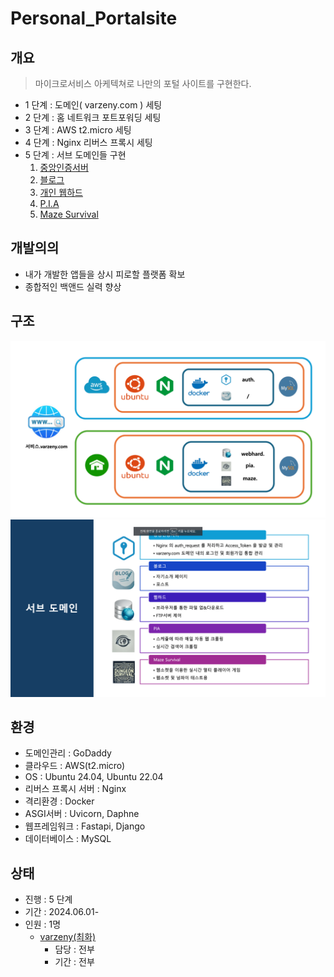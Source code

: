 # Personal_Portalsite


## 개요
> 마이크로서비스 아케텍쳐로 나만의 포털 사이트를 구현한다.
* 1 단계 : 도메인( varzeny.com ) 세팅
* 2 단계 : 홈 네트워크 포트포워딩 세팅
* 3 단계 : AWS t2.micro 세팅
* 4 단계 : Nginx 리버스 프록시 세팅
* 5 단계 : 서브 도메인들 구현
    1. [중앙인증서버](https://github.com/varzeny/Authorizaion_Server_Py)
    2. [블로그](https://github.com/varzeny/my_blog)
    3. [개인 웹하드](https://github.com/varzeny/Webhard_Server_Py)
    4. [P.I.A](https://github.com/varzeny/pia)
    5. [Maze Survival](https://github.com/varzeny/maze_survival)


## 개발의의
* 내가 개발한 앱들을 상시 피로할 플랫폼 확보
* 종합적인 백앤드 실력 향상


## 구조
![전체구조](./document/arch.png)
![전체구조](./document/sub_domain.png)


## 환경
* 도메인관리 : GoDaddy
* 클라우드 : AWS(t2.micro)
* OS : Ubuntu 24.04, Ubuntu 22.04
* 리버스 프록시 서버 : Nginx
* 격리환경 : Docker
* ASGI서버 : Uvicorn, Daphne
* 웹프레임워크 : Fastapi, Django
* 데이터베이스 : MySQL


## 상태
* 진행 : 5 단계
* 기간 : 2024.06.01-
* 인원 : 1명 
    * [varzeny(최화)](https://varzeny.com/aboutme)
        * 담당 : 전부
        * 기간 : 전부